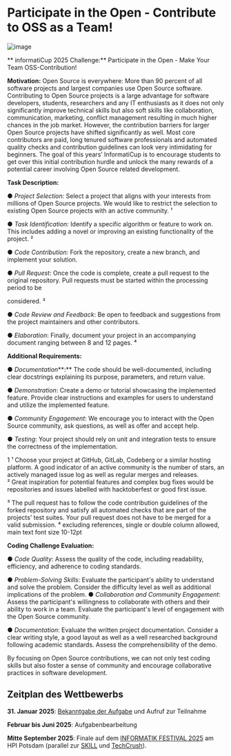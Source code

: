 # Participate in the Open - Contribute to OSS as a Team!

![image](https://github.com/user-attachments/assets/4cf08571-841a-4749-b62c-96974c0571e8)

** informatiCup 2025 Challenge:** Participate in the Open \- Make Your Team OSS-Contribution\! 

**Motivation:** Open Source is everywhere: More than 90 percent of all software projects and largest companies use Open Source software. Contributing to Open Source projects is a large advantage for software developers, students, researchers and any IT enthusiasts as it does not only significantly improve technical skills but also soft skills like collaboration, communication, marketing, conflict management resulting in much higher chances in the job market. However, the contribution barriers for larger Open Source projects have shifted significantly as well. Most core contributors are paid, long tenured software professionals and automated quality checks and contribution guidelines can look very intimidating for beginners. The goal of this years’ InformatiCup is to encourage students to get over this initial contribution hurdle and unlock the many rewards of a potential career involving Open Source related development. 

**Task Description:** 

● *Project Selection:* Select a project that aligns with your interests from millions of Open Source projects. We would like to restrict the selection to existing Open Source projects with an active community. ¹ 

● *Task Identification:* Identify a specific algorithm or feature to work on. This includes adding a novel or improving an existing functionality of the project. ² 

● *Code Contribution:* Fork the repository, create a new branch, and implement your solution. 

● *Pull Request*: Once the code is complete, create a pull request to the original repository. Pull requests must be started within the processing period to be 

considered. ³ 

● *Code Review and Feedback*: Be open to feedback and suggestions from the project maintainers and other contributors. 

● *Elaboration*: Finally, document your project in an accompanying document ranging between 8 and 12 pages. ⁴ 

**Additional Requirements:** 

● *Documentation***:** The code should be well-documented, including clear docstrings explaining its purpose, parameters, and return value. 

● *Demonstration*: Create a demo or tutorial showcasing the implemented feature. Provide clear instructions and examples for users to understand and utilize the implemented feature. 

● *Community Engagement*: We encourage you to interact with the Open Source community, ask questions, as well as offer and accept help. 

● *Testing*: Your project should rely on unit and integration tests to ensure the correctness of the implementation. 

1 ¹ Choose your project at GitHub, GitLab, Codeberg or a similar hosting platform. A good indicator of an active community is the number of stars, an actively managed issue log as well as regular merges and releases.   
² Great inspiration for potential features and complex bug fixes would be repositories and issues labelled with hacktoberfest or good first issue. 

³ The pull request has to follow the code contribution guidelines of the forked repository and satisfy all automated checks that are part of the projects’ test suites. Your pull request does not have to be merged for a valid submission. ⁴ excluding references, single or double column allowed, main text font size 10-12pt

**Coding Challenge Evaluation:**   

● *Code Quality*: Assess the quality of the code, including readability, efficiency, and adherence to coding standards. 

● *Problem-Solving Skills*: Evaluate the participant's ability to understand and solve the problem. Consider the difficulty level as well as additional implications of the problem. ● *Collaboration and Community Engagement*: Assess the participant's willingness to collaborate with others and their ability to work in a team. Evaluate the participant's level of engagement with the Open Source community. 

● *Documentation*: Evaluate the written project documentation. Consider a clear writing style, a good layout as well as a well researched background following academic standards. Assess the comprehensibility of the demo. 

By focusing on Open Source contributions, we can not only test coding skills but also foster a sense of community and encourage collaborative practices in software development. 

## Zeitplan des Wettbewerbs

**31\. Januar 2025**: [Bekanntgabe der Aufgabe](https://informaticup.gi.de/) und Aufruf zur Teilnahme

**Februar bis Juni 2025**: Aufgabenbearbeitung

**Mitte September 2025**: Finale auf dem [INFORMATIK FESTIVAL 2025](https://informatik2025.gi.de/) am HPI Potsdam (parallel zur [SKILL](https://skill.gi.de/) und [TechCrush](https://techcrush.org/)).
